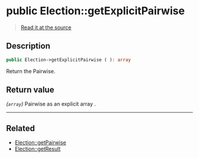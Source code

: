 # public Election::getExplicitPairwise

> [Read it at the source](https://github.com/julien-boudry/Condorcet/blob/master/src/ElectionProcess/ResultsProcess.php#L221)

## Description    

```php
public Election->getExplicitPairwise ( ): array
```

Return the Pairwise.


## Return value   

*(`array`)* Pairwise as an explicit array .


---------------------------------------

## Related

* [Election::getPairwise](/Docs/api-reference/Election%20Class/Election--getPairwise().md)    
* [Election::getResult](/Docs/api-reference/Election%20Class/Election--getResult().md)    

